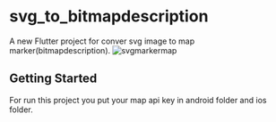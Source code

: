 # svg_to_bitmapdescription

A new Flutter project for conver svg image to map marker(bitmapdescription). 
![svgmarkermap](https://github.com/user-attachments/assets/bcba5850-2ff9-49d3-aa51-6a939f38c1de)



## Getting Started

For run this project you put your map api key in android folder and ios folder.
